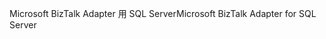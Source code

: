 <span data-ttu-id="9e9a7-101">Microsoft BizTalk Adapter 用 SQL Server</span><span class="sxs-lookup"><span data-stu-id="9e9a7-101">Microsoft BizTalk Adapter for SQL Server</span></span>